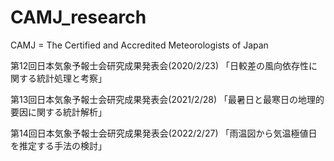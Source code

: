 # CAMJ_research
 CAMJ = The Certified and Accredited Meteorologists of Japan

 第12回日本気象予報士会研究成果発表会(2020/2/23)
 「日較差の風向依存性に関する統計処理と考察」
 
 第13回日本気象予報士会研究成果発表会(2021/2/28)
 「最暑日と最寒日の地理的要因に関する統計解析」
 
 第14回日本気象予報士会研究成果発表会(2022/2/27)
 「雨温図から気温極値日を推定する手法の検討」
